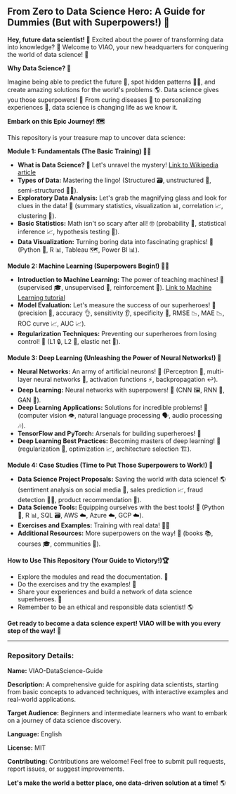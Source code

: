 ## From Zero to Data Science Hero: A Guide for Dummies (But with Superpowers!) 🚀

**Hey, future data scientist! 👋**  Excited about the power of transforming data into knowledge? 🤩 Welcome to VIAO, your new headquarters for conquering the world of data science! 🎉

**Why Data Science? 🤔**

Imagine being able to predict the future 🔮, spot hidden patterns 🕵️‍♀️, and create amazing solutions for the world's problems 🌎. Data science gives you those superpowers! 💪 From curing diseases 🏥 to personalizing experiences 🎁, data science is changing life as we know it. 

**Embark on this Epic Journey! 🗺️**

This repository is your treasure map to uncover data science:

**Module 1: Fundamentals (The Basic Training) 🏋️‍♀️**

* **What is Data Science? 🤔** Let's unravel the mystery! [Link to Wikipedia article](https://en.wikipedia.org/wiki/Data_science)
* **Types of Data:** Mastering the lingo! (Structured 🗃️, unstructured 🤯, semi-structured 🧑‍💻).
* **Exploratory Data Analysis:** Let's grab the magnifying glass and look for clues in the data! 🔎 (summary statistics, visualization 📊, correlation 📈, clustering 🤝).
* **Basic Statistics:** Math isn't so scary after all! 🤓 (probability 🎲, statistical inference 📈, hypothesis testing 🧪).
* **Data Visualization:** Turning boring data into fascinating graphics! 🎨 (Python 🐍, R 📊, Tableau 🗺️, Power BI 📊).

**Module 2: Machine Learning (Superpowers Begin!) 🦸‍♀️**

* **Introduction to Machine Learning:** The power of teaching machines! 🤖 (supervised 🎓, unsupervised 🧭, reinforcement 🧠). [Link to Machine Learning tutorial](https://www.kaggle.com/learn/machine-learning)
* **Model Evaluation:** Let's measure the success of our superheroes! 💯 (precision 🎯, accuracy 👌, sensitivity 👂, specificity 🤫, RMSE 📉, MAE 📉, ROC curve 📈, AUC 📈).
* **Regularization Techniques:** Preventing our superheroes from losing control! 🚫 (L1 🔒, L2 🔐, elastic net 🧲).

**Module 3: Deep Learning (Unleashing the Power of Neural Networks!) 🧠**

* **Neural Networks:** An army of artificial neurons! 🧠 (Perceptron 🤖, multi-layer neural networks 🏢, activation functions ⚡, backpropagation ↩️).
* **Deep Learning:** Neural networks with superpowers! 🦸 (CNN 🖼️, RNN 📝, GAN 🎨).
* **Deep Learning Applications:** Solutions for incredible problems! 🤯 (computer vision 👁️, natural language processing 🗣️, audio processing 🎶).
* **TensorFlow and PyTorch:** Arsenals for building superheroes! 🧰
* **Deep Learning Best Practices:** Becoming masters of deep learning! 💯 (regularization 🚫, optimization 📈, architecture selection 🏗️).

**Module 4: Case Studies (Time to Put Those Superpowers to Work!) 💪**

* **Data Science Project Proposals:** Saving the world with data science! 🌎 (sentiment analysis on social media 💬, sales prediction 📈, fraud detection 🕵️‍♀️, product recommendation 🎁).
* **Data Science Tools:** Equipping ourselves with the best tools! 🧰 (Python 🐍, R 📊, SQL 🗃️, AWS ☁️, Azure ☁️, GCP ☁️).
* **Exercises and Examples:** Training with real data! 🏋️‍♀️
* **Additional Resources:** More superpowers on the way! 🦸 (books 📚, courses 🎓, communities 🤝).

**How to Use This Repository (Your Guide to Victory!)🏆**

* Explore the modules and read the documentation. 📖
*  Do the exercises and try the examples! 💪
*  Share your experiences and build a network of data science superheroes. 🤝
*  Remember to be an ethical and responsible data scientist! 🌎

**Get ready to become a data science expert! VIAO will be with you every step of the way!** 🚀

---
### Repository Details:

**Name:** VIAO-DataScience-Guide

**Description:** A comprehensive guide for aspiring data scientists, starting from basic concepts to advanced techniques, with interactive examples and real-world applications.

**Target Audience:** Beginners and intermediate learners who want to embark on a journey of data science discovery.

**Language:** English

**License:** MIT

**Contributing:** Contributions are welcome! Feel free to submit pull requests, report issues, or suggest improvements.

**Let's make the world a better place, one data-driven solution at a time!** 🌎
